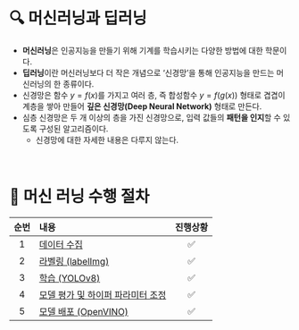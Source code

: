 # ****🔍**** 머신러닝과 딥러닝

- **머신러닝**은 인공지능을 만들기 위해 기계를 학습시키는 다양한 방법에 대한 학문이다.
- **딥러닝**이란 머신러닝보다 더 작은 개념으로 ‘신경망’을 통해 인공지능을 만드는 머신러닝의 한 종류이다.
- 신경망은 함수 $y=f(x)$를 가지고 여러 층, 즉 합성함수 $y=f(g(x))$ 형태로 겹겹이 계층을 쌓아 만들어 **깊은 신경망(Deep Neural Network)** 형태로 만든다.
- 심층 신경망은 두 개 이상의 층을 가진 신경망으로, 입력 값들의 **패턴을 인지**할 수 있도록 구성된 알고리즘이다.
    - 신경망에 대한 자세한 내용은 다루지 않는다.

&nbsp;

# 🚀 머신 러닝 수행 절차

<div align="center">

|순번|내용|진행상황|
|:---:|:---|:---:|
|1|[데이터 수집](./1_crawling/README.md)|✅|
|2|[라벨링 (labelImg)](./2_labeling/README.md)|✅|
|3|[학습 (YOLOv8)](./3_train/README.md)|✅|
|4|[모델 평가 및 하이퍼 파라미터 조정](./4_eval/README.md)|✅|
|5|[모델 배포 (OpenVINO)](./5_detect/README.md)|✅|

</div>